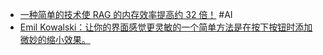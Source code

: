 - [一种简单的技术使 RAG 的内存效率提高约 32 倍！](https://x.com/_avichawla/status/1952256615215976745) #AI
- [Emil Kowalski：让你的界面感觉更灵敏的一个简单方法是在按下按钮时添加微妙的缩小效果。](https://x.com/emilkowalski_/status/1952354760637505541)